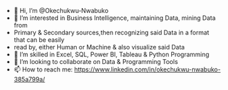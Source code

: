 - 👋 Hi, I’m @Okechukwu-Nwabuko
- 👀 I’m interested in Business Intelligence, maintaining Data, mining Data from 
- Primary & Secondary sources,then recognizing said Data in a format that can be easily
- read by, either Human or Machine & also visualize said Data
- 🌱 I’m skilled in Excel, SQL, Power BI, Tableau & Python Programming
- 💞️ I’m looking to collaborate on Data & Programming Tools
- 📫 How to reach me: https://www.linkedin.com/in/okechukwu-nwabuko-385a799a/

<!---
Okechukwu-Nwabuko/Okechukwu-Nwabuko is a ✨ special ✨ repository because its `README.md` (this file) appears on your GitHub profile.
You can click the Preview link to take a look at your changes.
--->
